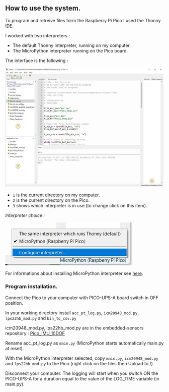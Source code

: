 ## How to use the system.

To program and retreive files form the Raspberry Pi Pico I used the Thonny IDE.

I worked with two interpreters : 

- The default Thonny interpreter, running on my computer.
- The MicroPython interpreter running on the Pico board.

The interface is the following :

![](Thonny_ide.jpg)

- `1` is the current directory on my computer.
- `2` is the current directory on the Pico.
- `3` shows which interpreter is in use (to change click on this item).

*Interpreter choice :*

![](choose_int.jpg)

For informations about installing MicroPython interpreter see [here](https://www.raspberrypi.com/documentation/microcontrollers/micropython.html).

### Program installation.

Connect the Pico to your computer with PICO-UPS-A board switch in OFF position.

In your working directory install `acc_pt_log.py`, `icm20948_mod.py`, `lps22hb_mod.py` and `bin_to_csv.py`

icm20948_mod.py, lps22hb_mod.py are in the embedded-sensors repository : [Pico_IMU_10DOF](https://github.com/pcamus/embedded-sensors/tree/main/Pico_IMU_10DOF)

Rename acc_pt_log.py as `main.py` (MicroPython starts automatically main.py at reset).

With the MicroPython interpreter selected, copy `main.py`, `icm20948_mod.py` and `lps22hb_mod.py` to the Pico (right click on the files then Upload to /)

Disconnect your computer. The logging will start when you switch ON the PICO-UPS-A for a duration equal to the value of the LOG_TIME variable (in main.py).
